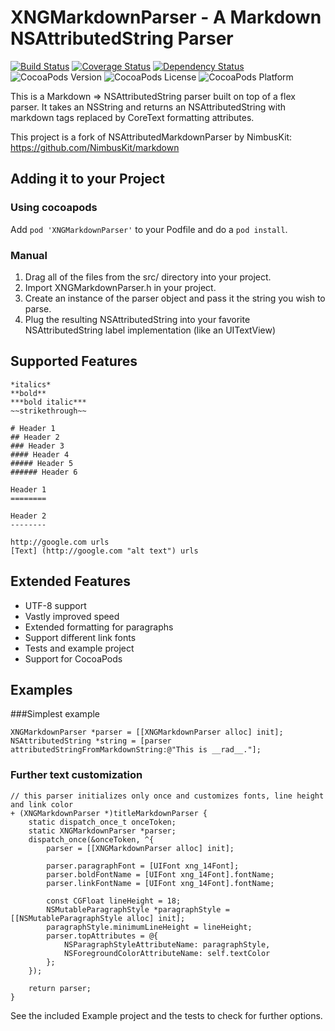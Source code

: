 # XNGMarkdownParser - A Markdown NSAttributedString Parser

[![Build Status](http://img.shields.io/travis/xing/XNGMarkdownParser/master.svg?style=flat)](https://travis-ci.org/xing/XNGMarkdownParser)
[![Coverage Status](http://img.shields.io/coveralls/xing/XNGMarkdownParser/master.svg?style=flat)](https://coveralls.io/r/xing/XNGMarkdownParser)
[![Dependency Status](https://www.versioneye.com/objective-c/xngmarkdownparser/badge.svg)](https://www.versioneye.com/objective-c/xngmarkdownparser)
![CocoaPods Version](http://img.shields.io/cocoapods/v/XNGMarkdownParser.svg?style=flat)
![CocoaPods License](http://img.shields.io/cocoapods/l/XNGMarkdownParser.svg?style=flat)
![CocoaPods Platform](http://img.shields.io/cocoapods/p/XNGMarkdownParser.svg?style=flat)

This is a Markdown => NSAttributedString parser built on top of a flex parser. It takes an NSString
and returns an NSAttributedString with markdown tags replaced by CoreText formatting attributes.

This project is a fork of NSAttributedMarkdownParser by NimbusKit: https://github.com/NimbusKit/markdown

## Adding it to your Project

### Using cocoapods

Add `pod 'XNGMarkdownParser'` to your Podfile and do a `pod install`.

### Manual

1. Drag all of the files from the src/ directory into your project.
2. Import XNGMarkdownParser.h in your project.
3. Create an instance of the parser object and pass it the string you wish to parse.
4. Plug the resulting NSAttributedString into your favorite NSAttributedString label implementation (like an UITextView)

## Supported Features

    *italics*
    **bold**
    ***bold italic***
    ~~strikethrough~~
    
    # Header 1
    ## Header 2
    ### Header 3
    #### Header 4
    ##### Header 5
    ###### Header 6
    
    Header 1
    ========

    Header 2
    --------
    
    http://google.com urls
    [Text] (http://google.com "alt text") urls

## Extended Features

* UTF-8 support
* Vastly improved speed
* Extended formatting for paragraphs
* Support different link fonts
* Tests and example project
* Support for CocoaPods

## Examples

###Simplest example

```objc
XNGMarkdownParser *parser = [[XNGMarkdownParser alloc] init];
NSAttributedString *string = [parser attributedStringFromMarkdownString:@"This is __rad__."];
```

### Further text customization

```objc
// this parser initializes only once and customizes fonts, line height and link color
+ (XNGMarkdownParser *)titleMarkdownParser {
    static dispatch_once_t onceToken;
    static XNGMarkdownParser *parser;
    dispatch_once(&onceToken, ^{
        parser = [[XNGMarkdownParser alloc] init];
 
        parser.paragraphFont = [UIFont xng_14Font];
        parser.boldFontName = [UIFont xng_14Font].fontName;
        parser.linkFontName = [UIFont xng_14Font].fontName;
 
        const CGFloat lineHeight = 18;
        NSMutableParagraphStyle *paragraphStyle = [[NSMutableParagraphStyle alloc] init];
        paragraphStyle.minimumLineHeight = lineHeight;
        parser.topAttributes = @{
            NSParagraphStyleAttributeName: paragraphStyle,
            NSForegroundColorAttributeName: self.textColor
        };
    });
 
    return parser;
}
```

See the included Example project and the tests to check for further options.

